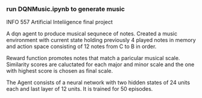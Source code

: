 ### run DQNMusic.ipynb to generate music 

INFO 557 Artificial Inteliigence final project 

A dqn agent to produce musical sequnece of notes. 
Created a music environment with current state holding previously 4 played notes in memory and action space consisting of 12 notes from C to B in order.

Reward function promotes notes that match a paricular musical scale. Similarity scores are caluctated for each major and minor scale and the one with highest score is chosen as final scale.

The Agent consists of a neural network with two hidden states of 24 units each and last layer of 12 units. It is trained for 50 episodes.


